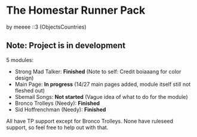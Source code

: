 # The Homestar Runner Pack

by meeee ::3 (ObjectsCountries)

## Note: Project is in development

5 modules:

* Strong Mad Talker: **Finished** (Note to self: Credit boiaaang for color design)
* Main Page: **In progress** (14/27 main pages added, module itself still not fleshed out)
* Sbemail Songs: **Not started** (Vague idea of what to do for the module)
* Bronco Trolleys (Needy): **Finished**
* Sid Hoffrenchman (Needy): **Finished**

All have TP support except for Bronco Trolleys. None have ruleseed support, so feel free to help out with that.
